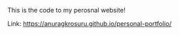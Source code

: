 This is the code to my perosnal website!

Link: https://anuragkrosuru.github.io/personal-portfolio/
